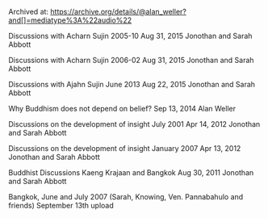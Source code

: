 Archived at:
https://archive.org/details/@alan_weller?and[]=mediatype%3A%22audio%22


Discussions with Acharn Sujin 2005-10
Aug 31, 2015
Jonothan and Sarah Abbott

Discussions with Acharn Sujin 2006-02
Aug 31, 2015
Jonothan and Sarah Abbott

Discussions with Ajahn Sujin June 2013
Aug 22, 2015
Jonothan and Sarah Abbott

Why Buddhism does not depend on belief?
Sep 13, 2014
Alan Weller

Discussions on the development of insight July 2001
Apr 14, 2012
Jonothan and Sarah Abbott

Discussions on the development of insight January 2007
Apr 13, 2012
Jonothan and Sarah Abbott

Buddhist Discussions Kaeng Krajaan and Bangkok
Aug 30, 2011
Jonothan and Sarah Abbott 

Bangkok, June and July 2007 (Sarah, Knowing, Ven. Pannabahulo and friends)
September 13th upload

